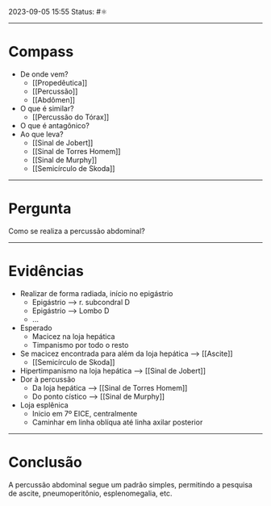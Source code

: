 2023-09-05 15:55
Status: #⚛ 

---
# Compass
- De onde vem?
	- [[Propedêutica]]
	- [[Percussão]]
	- [[Abdômen]]
- O que é similar?
	- [[Percussão do Tórax]]
- O que é antagônico?
- Ao que leva?
	- [[Sinal de Jobert]]
	- [[Sinal de Torres Homem]]
	- [[Sinal de Murphy]]
	- [[Semicírculo de Skoda]]

----
# Pergunta
Como se realiza a percussão abdominal?

---- 
# Evidências
- Realizar de forma radiada, início no epigástrio
	- Epigástrio --> r. subcondral D
	- Epigástrio --> Lombo D
	- ...
- Esperado
	- Macicez na loja hepática
	- Timpanismo por todo o resto
- Se macicez encontrada para além da loja hepática --> [[Ascite]]
	- [[Semicírculo de Skoda]]
- Hipertimpanismo na loja hepática --> [[Sinal de Jobert]]
- Dor à percussão
	- Da loja hepática --> [[Sinal de Torres Homem]]
	- Do ponto cístico --> [[Sinal de Murphy]]
- Loja esplênica
	- Inicio em 7º EICE, centralmente
	- Caminhar em linha oblíqua até linha axilar posterior
----  
# Conclusão
A percussão abdominal segue um padrão simples, permitindo a pesquisa de ascite, pneumoperitônio, esplenomegalia, etc.
